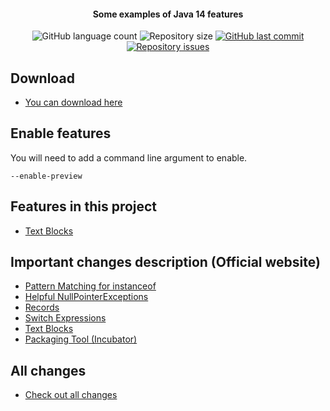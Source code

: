 <h4 align="center">
  Some examples of Java 14 features
</h4>
<p align="center">
  <img alt="GitHub language count" src="https://img.shields.io/github/languages/count/cristianobombazar/java-14-sample">

  <img alt="Repository size" src="https://img.shields.io/github/repo-size/cristianobombazar/java-14-sample">
  
  <a href="https://github.com/cristianobombazar/java-14-sample/commits/master">
    <img alt="GitHub last commit" src="https://img.shields.io/github/last-commit/cristianobombazar/java-14-sample">
  </a>

  <a href="https://github.com/cristianobombazar/be-the-hero/issues">
    <img alt="Repository issues" src="https://img.shields.io/github/issues/cristianobombazar/java-14-sample">
  </a>
</p>

## Download
- [You can download here](https://jdk.java.net/14/)

## Enable features
You will need to add a command line argument to enable.

    --enable-preview

## Features in this project
- [Text Blocks](https://github.com/cristianobombazar/java-14-sample/tree/master/src/com/samples/features/textblocks)


## Important changes description (Official website)
- [Pattern Matching for instanceof](https://openjdk.java.net/jeps/305)
- [Helpful NullPointerExceptions](https://openjdk.java.net/jeps/358)
- [Records](https://openjdk.java.net/jeps/359)
- [Switch Expressions](https://openjdk.java.net/jeps/361)
- [Text Blocks](https://openjdk.java.net/jeps/368)
- [Packaging Tool (Incubator)](https://openjdk.java.net/jeps/343)

## All changes
- [Check out all changes](https://openjdk.java.net/projects/jdk/14/)
